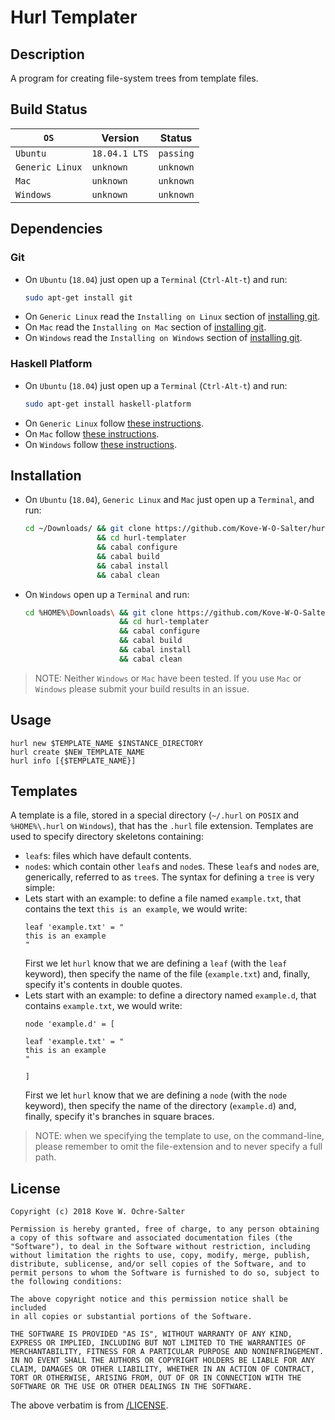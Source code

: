 # Hurl Templater
## Description
A program for creating file-system trees from template files.

## Build Status
| `OS`            | Version       | Status    |
|-----------------|---------------|-----------|
| `Ubuntu`        | `18.04.1 LTS` | `passing` |
| `Generic Linux` | `unknown`     | `unknown` |
| `Mac`           | `unknown`     | `unknown` |
| `Windows`       | `unknown`     | `unknown` |

## Dependencies
### Git
* On `Ubuntu` (`18.04`) just open up a `Terminal` (`Ctrl-Alt-t`) and run:
  ```bash
  sudo apt-get install git
  ```
* On `Generic Linux` read the `Installing on Linux` section of [installing git](https://git-scm.com/book/en/v2/Getting-Started-Installing-Git).
* On `Mac` read the `Installing on Mac` section of [installing git](https://git-scm.com/book/en/v2/Getting-Started-Installing-Git).
* On `Windows` read the `Installing on Windows` section of [installing git](https://git-scm.com/book/en/v2/Getting-Started-Installing-Git).

### Haskell Platform
* On `Ubuntu` (`18.04`) just open up a `Terminal` (`Ctrl-Alt-t`) and run:
  ```bash
  sudo apt-get install haskell-platform
  ```
* On `Generic Linux` follow [these instructions](https://www.haskell.org/platform/#linux-generic).
* On `Mac` follow [these instructions](https://www.haskell.org/platform/#osx).
* On `Windows` follow [these instructions](https://www.haskell.org/platform/#windows).

## Installation
* On `Ubuntu` (`18.04`), `Generic Linux` and `Mac` just open up a `Terminal`, and run:
  ```bash
  cd ~/Downloads/ && git clone https://github.com/Kove-W-O-Salter/hurl-templater \
                  && cd hurl-templater                                           \
                  && cabal configure                                             \
                  && cabal build                                                 \
                  && cabal install                                               \
                  && cabal clean
  ```
* On `Windows` open up a `Terminal` and run:
  ```bash
  cd %HOME%\Downloads\ && git clone https://github.com/Kove-W-O-Salter/hurl-templater ^
                       && cd hurl-templater                                           ^
                       && cabal configure                                             ^
                       && cabal build                                                 ^
                       && cabal install                                               ^
                       && cabal clean
  ```
> NOTE: Neither `Windows` or `Mac` have been tested. If you use `Mac`
>       or `Windows` please submit your build results in an issue.

## Usage
```
hurl new $TEMPLATE_NAME $INSTANCE_DIRECTORY
hurl create $NEW_TEMPLATE_NAME
hurl info [{$TEMPLATE_NAME}]
```

## Templates
A template is a file, stored in a special directory (`~/.hurl` on `POSIX` and
`%HOME%\.hurl` on `Windows`), that has the `.hurl` file extension. Templates
are used to specify directory skeletons containing:
* `leaf`s: files which have default contents.
* `node`s: which contain other `leaf`s and `node`s.
These `leaf`s and `node`s are, generically, referred to as `tree`s.
The syntax for defining a `tree` is very simple:
* Lets start with an example: to define a file named `example.txt`, that contains the text
  `this is an example`, we would write:
  ```
  leaf 'example.txt' = "
  this is an example
  "
  ```
  First we let `hurl` know that we are defining a `leaf` (with the `leaf` keyword), then specify the
  name of the file (`example.txt`) and, finally, specify it's contents in double quotes.
* Lets start with an example: to define a directory named `example.d`, that contains `example.txt`,
  we would write:
  ```
  node 'example.d' = [

  leaf 'example.txt' = "
  this is an example
  "

  ]
  ```
  First we let `hurl` know that we are defining a `node` (with the `node` keyword), then specify the
  name of the directory (`example.d`) and, finally, specify it's branches in square braces.
  
> NOTE: when we specifying the template to use, on the command-line, please remember to
>       omit the file-extension and to never specify a full path.

## License
```
Copyright (c) 2018 Kove W. Ochre-Salter

Permission is hereby granted, free of charge, to any person obtaining
a copy of this software and associated documentation files (the
"Software"), to deal in the Software without restriction, including
without limitation the rights to use, copy, modify, merge, publish,
distribute, sublicense, and/or sell copies of the Software, and to
permit persons to whom the Software is furnished to do so, subject to
the following conditions:

The above copyright notice and this permission notice shall be included
in all copies or substantial portions of the Software.

THE SOFTWARE IS PROVIDED "AS IS", WITHOUT WARRANTY OF ANY KIND,
EXPRESS OR IMPLIED, INCLUDING BUT NOT LIMITED TO THE WARRANTIES OF
MERCHANTABILITY, FITNESS FOR A PARTICULAR PURPOSE AND NONINFRINGEMENT.
IN NO EVENT SHALL THE AUTHORS OR COPYRIGHT HOLDERS BE LIABLE FOR ANY
CLAIM, DAMAGES OR OTHER LIABILITY, WHETHER IN AN ACTION OF CONTRACT,
TORT OR OTHERWISE, ARISING FROM, OUT OF OR IN CONNECTION WITH THE
SOFTWARE OR THE USE OR OTHER DEALINGS IN THE SOFTWARE.
```
The above verbatim is from [/LICENSE](./LICENSE).
